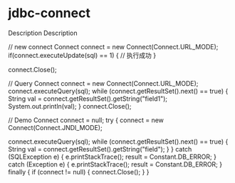 # jdbc-connect
Description Description 

// new connect
Connect connect = new Connect(Connect.URL_MODE);
if(connect.executeUpdate(sql) == 1)
{
 // 执行成功
}

connect.Close();

// Query
Connect connect = new Connect(Connect.URL_MODE);
connect.executeQuery(sql);
while (connect.getResultSet().next() == true)
{
String val = connect.getResultSet().getString("field1");
System.out.println(val);
}
connect.Close();

// Demo
Connect connect = null; try { connect = new Connect(Connect.JNDI_MODE);

connect.executeQuery(sql);
while (connect.getResultSet().next() == true)
{
 String val = connect.getResultSet().getString("field");
 }
 }
 catch (SQLException e)
  {
     e.printStackTrace();
     result = Constant.DB_ERROR;
  }
  catch (Exception e)
  {
    e.printStackTrace();
    result = Constant.DB_ERROR;
  }
  finally
  {
    if (connect != null)
    {
      connect.Close();
    }
  }
